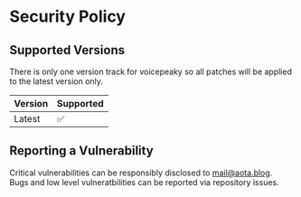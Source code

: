 # Security Policy

## Supported Versions

There is only one version track for voicepeaky so all patches will be applied to the latest version only.

| Version | Supported          |
| ------- | ------------------ |
| Latest  | :white_check_mark: |

## Reporting a Vulnerability

Critical vulnerabilities can be responsibly disclosed to [mail@aota.blog](mailto:mail@aota.blog).   
Bugs and low level vulneratbilities can be reported via repository issues.